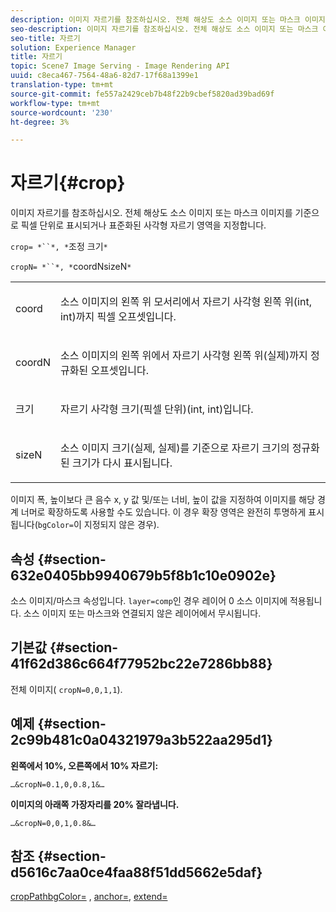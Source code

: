 ```yaml
---
description: 이미지 자르기를 참조하십시오. 전체 해상도 소스 이미지 또는 마스크 이미지를 기준으로 픽셀 단위로 표시되거나 표준화된 사각형 자르기 영역을 지정합니다.
seo-description: 이미지 자르기를 참조하십시오. 전체 해상도 소스 이미지 또는 마스크 이미지를 기준으로 픽셀 단위로 표시되거나 표준화된 사각형 자르기 영역을 지정합니다.
seo-title: 자르기
solution: Experience Manager
title: 자르기
topic: Scene7 Image Serving - Image Rendering API
uuid: c8eca467-7564-48a6-82d7-17f68a1399e1
translation-type: tm+mt
source-git-commit: fe557a2429ceb7b48f22b9cbef5820ad39bad69f
workflow-type: tm+mt
source-wordcount: '230'
ht-degree: 3%

---
```



# 자르기{#crop}

이미지 자르기를 참조하십시오. 전체 해상도 소스 이미지 또는 마스크 이미지를 기준으로 픽셀 단위로 표시되거나 표준화된 사각형 자르기 영역을 지정합니다.

`crop= *``*, *`조정 크기`*`

`cropN= *``*, *`coordNsizeN`*`

<table id="simpletable_472A9AD67AA64419B0877B0535F8B14A"> 
 <tr class="strow"> 
  <td class="stentry"> <p><span class="codeph"> <span class="varname"> coord</span></span> </p> </td> 
  <td class="stentry"> <p>소스 이미지의 왼쪽 위 모서리에서 자르기 사각형 왼쪽 위(int, int)까지 픽셀 오프셋입니다. </p></td> 
 </tr> 
 <tr class="strow"> 
  <td class="stentry"> <p><span class="codeph"> <span class="varname"> coordN</span></span> </p> </td> 
  <td class="stentry"> <p>소스 이미지의 왼쪽 위에서 자르기 사각형 왼쪽 위(실제)까지 정규화된 오프셋입니다. </p></td> 
 </tr> 
 <tr class="strow"> 
  <td class="stentry"> <p><span class="codeph"> <span class="varname"> 크기</span></span> </p></td> 
  <td class="stentry"> <p>자르기 사각형 크기(픽셀 단위)(int, int)입니다. </p></td> 
 </tr> 
 <tr class="strow"> 
  <td class="stentry"> <p><span class="codeph"> <span class="varname"> sizeN</span></span> </p></td> 
  <td class="stentry"> <p>소스 이미지 크기(실제, 실제)를 기준으로 자르기 크기의 정규화된 크기가 다시 표시됩니다. </p></td> 
 </tr> 
</table>

이미지 폭, 높이보다 큰 음수 x, y 값 및/또는 너비, 높이 값을 지정하여 이미지를 해당 경계 너머로 확장하도록 사용할 수도 있습니다. 이 경우 확장 영역은 완전히 투명하게 표시됩니다(`bgColor=`이 지정되지 않은 경우).

## 속성 {#section-632e0405bb9940679b5f8b1c10e0902e}

소스 이미지/마스크 속성입니다. `layer=comp`인 경우 레이어 0 소스 이미지에 적용됩니다. 소스 이미지 또는 마스크와 연결되지 않은 레이어에서 무시됩니다.

## 기본값 {#section-41f62d386c664f77952bc22e7286bb88}

전체 이미지( `cropN=0,0,1,1`).

## 예제 {#section-2c99b481c0a04321979a3b522aa295d1}

**왼쪽에서 10%, 오른쪽에서 10% 자르기:**

`…&cropN=0.1,0,0.8,1&…`

**이미지의 아래쪽 가장자리를 20% 잘라냅니다.**

`…&cropN=0,0,1,0.8&…`

## 참조 {#section-d5616c7aa0ce4faa88f51dd5662e5daf}

[](/help/aem-is-ir-api/is-api/http-ref/image-serving-api-ref/c-http-protocol-reference/c-command-reference/r-croppath.md) [cropPathbgColor=](../../../../../is-api/http-ref/image-serving-api-ref/c-http-protocol-reference/c-command-reference/r-bgcolor.md#reference-441371ba4ef54fe781887c5ae448f6ab) ,  [anchor=](../../../../../is-api/http-ref/image-serving-api-ref/c-http-protocol-reference/c-command-reference/r-anchor.md#reference-6661e548ab284b82828d8d94c8ddeb7c),  [extend=](../../../../../is-api/http-ref/image-serving-api-ref/c-http-protocol-reference/c-command-reference/r-extend.md#reference-7e9156beb285459d830e2d56782a74ac)
